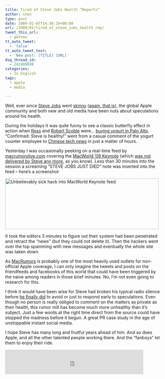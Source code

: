 ```yaml
---
title: Tired of Steve Jobs Health “Reports”
author: sten
type: post
date: 2009-01-07T14:36:19+00:00
url: /2009/01/tired_of_steve_jobs_health_rep/
tweet_this_url:
  - getnew
tt_auto_tweet:
  - 'false'
tt_auto_tweet_text:
  - 'New post: [TITLE] [URL]'
dsq_thread_id:
  - 242808698
categories:
  - In English
tags:
  - apple
  - media

---
```

Well, ever since [Steve Jobs][1] went [skinny][2] ([again, that is][3]), the global Apple community and both new and old media have been nuts about speculations around his health.

During the holidays it was quite funny to see a classic butterfly effect in action when [Ross][4] and [Robert Scoble][5] were&#8230; [buying yogurt in Palo Alto][6]. &#8220;Confirmed: Steve is healthy!&#8221; went from a casual comment of the yogurt counter employee to [Chinese tech news][7] in just a matter of hours.

Yesterday I was occasionally peeking on a real-time feed by [macrumorslive.com][8] covering the [MacWorld &#8217;09 Keynote][9] (which [was not delivered by Steve any more][10], as you know). Less than 30 minutes into the session a screaming &#8220;STEVE JOBS JUST DIED&#8221; note was inserted into the feed &#8211; here&#8217;s a screenshot:

[<img src="http://farm2.static.flickr.com/1157/3173725295_c2e167e498.jpg" width="500" height="165" alt="Unbelievably sick hack into MacWorld Keynote feed" />][11]

It took the editors 3 minutes to figure out their system had been penetrated and retract the &#8220;news&#8221; (but they could not delete it). Then the hackers went over the top spamming with new messages and eventually the whole site was taken down.

As [MacRumors][12] is probably one of the most heavily used outlets for non-official Apple coverage, I can only imagine the tweets and posts on the friendfeeds and facebooks of this world that could have been triggered by the naive among readers in those brief minutes. No, I&#8217;m not even going to research for this.

I think it would have been wise for Steve had broken his typical radio silence before [he finally did][13] to avoid or just to respond early to speculations. Even though no person is really obliged to comment on the matters as private as their health, this rumor mill has become much more unhealthy than it&#8217;s subject. Just a few words at the right time direct from the source could have stopped the madness before it begun. A great PR case study in the age of unstoppable instant social media.

I hope Steve has many long and fruitful years ahead of him. And so does Apple, and all the other talented people working there. And the &#8220;fanboys&#8221; let them to enjoy their ride.

<iframe src="http://www.facebook.com/plugins/like.php?href=http%3A%2F%2Fsten.tamkivi.com%2F2009%2F01%2Ftired_of_steve_jobs_health_rep%2F&layout=standard&show_faces=true&width=450&action=like&colorscheme=light&height=80" scrolling="no" frameborder="0" style="border:none; overflow:hidden; width:450px; height:80px;" allowTransparency="true"></iframe>

 [1]: http://en.wikipedia.org/wiki/Steve_Jobs
 [2]: http://latimesblogs.latimes.com/photos/uncategorized/2008/06/10/stevejobsk27qybnc2_2.jpg
 [3]: http://blog.imedexchange.com/images/jobs1984.jpg
 [4]: http://ross.typepad.com/
 [5]: http://scobleizer.com/
 [6]: http://ross.typepad.com/blog/2008/12/culture-moves-a.html
 [7]: http://tech.sina.com.cn/it/2008-12-31/12032708742.shtml
 [8]: http://macrumorslive.com
 [9]: http://events.apple.com.edgesuite.net/0901ouabdcaw/event/index.html
 [10]: http://www.techmeme.com/081216/p87#a081216p87
 [11]: http://www.flickr.com/photos/seikatsu/3173725295/ "Unbelievably sick hack into MacWorld Keynote feed by seikatsu, on Flickr"
 [12]: http://www.macrumors.com/
 [13]: http://www.apple.com/pr/library/2009/01/05sjletter.html